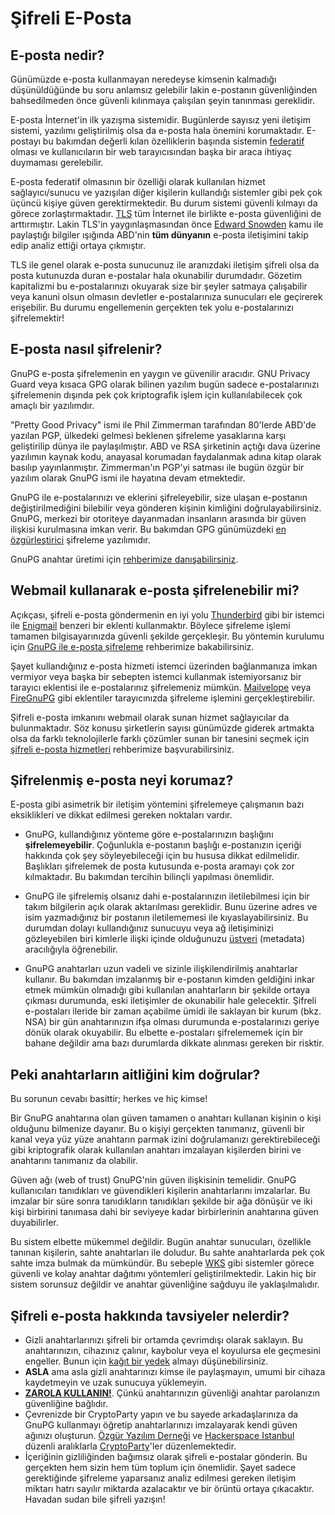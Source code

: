 # Şifreli E-Posta


## E-posta nedir?

Günümüzde e-posta kullanmayan neredeyse kimsenin kalmadığı düşünüldüğünde bu soru anlamsız gelebilir lakin e-postanın güvenliğinden bahsedilmeden önce güvenli kılınmaya çalışılan şeyin tanınması gereklidir.

E-posta İnternet'in ilk yazışma sistemidir. Bugünlerde sayısız yeni iletişim sistemi, yazılımı geliştirilmiş olsa da e-posta hala önemini korumaktadır. E-postayı bu bakımdan değerli kılan özelliklerin başında sistemin [federatif](https://en.wikipedia.org/wiki/Federation_%28information_technology%29) olması ve kullanıcıların bir web tarayıcısından başka bir araca ihtiyaç duymaması gerelebilir.

E-posta federatif olmasının bir özelliği olarak kullanılan hizmet sağlayıcı/sunucu ve yazışılan diğer kişilerin kullandığı sistemler gibi pek çok üçüncü kişiye güven gerektirmektedir. Bu durum sistemi güvenli kılmayı da görece zorlaştırmaktadır. [TLS](https://tr.wikipedia.org/wiki/Transport_Layer_Security) tüm İnternet ile birlikte e-posta güvenliğini de arttırmıştır. Lakin TLS'in yaygınlaşmasından önce [Edward Snowden](https://en.wikipedia.org/wiki/Edward_Snowden) kamu ile paylaştığı bilgiler ışığında ABD'nin **tüm dünyanın** e-posta iletişimini takip edip analiz ettiği ortaya çıkmıştır.

TLS ile genel olarak e-posta sunucunuz ile aranızdaki iletişim şifreli olsa da posta kutunuzda duran e-postalar hala okunabilir durumdadır. Gözetim kapitalizmi bu e-postalarınızı okuyarak size bir şeyler satmaya çalışabilir veya kanuni olsun olmasın devletler e-postalarınıza sunucuları ele geçirerek erişebilir. Bu durumu engellemenin gerçekten tek yolu e-postalarınızı şifrelemektir!


## E-posta nasıl şifrelenir?

GnuPG e-posta şifrelemenin en yaygın ve güvenilir aracıdır. GNU Privacy Guard veya kısaca GPG olarak bilinen yazılım bugün sadece e-postalarınızı şifrelemenin dışında pek çok kriptografik işlem için kullanılabilecek çok amaçlı bir yazılımdır.

"Pretty Good Privacy" ismi ile Phil Zimmerman tarafından 80'lerde ABD'de yazılan PGP, ülkedeki gelmesi beklenen şifreleme yasaklarına karşı geliştirilip dünya ile paylaşılmıştır. ABD ve RSA şirketinin açtığı dava üzerine yazılımın kaynak kodu, anayasal korumadan faydalanmak adına kitap olarak basılıp yayınlanmıştır. Zimmerman'ın PGP'yi satması ile bugün özgür bir yazılım olarak GnuPG ismi ile hayatına devam etmektedir.

GnuPG ile e-postalarınızı ve eklerini şifreleyebilir, size ulaşan e-postanın değiştirilmediğini bilebilir veya gönderen kişinin kimliğini doğrulayabilirsiniz. GnuPG, merkezi bir otoriteye dayanmadan insanların arasında bir güven ilişkisi kurulmasına imkan verir. Bu bakımdan GPG günümüzdeki [en özgürleştirici](https://oyd.org.tr/en/articles/defense-of-gpg/) şifreleme yazılımıdır.

GnuPG anahtar üretimi için [rehberimize danışabilirsiniz](gpg/gpg-anahtar-uretimi.md).


## Webmail kullanarak e-posta şifrelenebilir mi?

Açıkçası, şifreli e-posta göndermenin en iyi yolu [Thunderbird](https://www.thunderbird.net/en-US/) gibi bir istemci ile [Enigmail](https://www.enigmail.net) benzeri bir eklenti kullanmaktır. Böylece şifreleme işlemi tamamen bilgisayarınızda güvenli şekilde gerçekleşir. Bu yöntemin kurulumu için [GnuPG ile e-posta şifreleme](/gpg/eposta-sifreleme.md) rehberimize bakabilirsiniz.

Şayet kullandığınız e-posta hizmeti istemci üzerinden bağlanmanıza imkan vermiyor veya başka bir sebepten istemci kullanmak istemiyorsanız bir tarayıcı eklentisi ile e-postalarınız şifrelemeniz mümkün. [Mailvelope](https://www.mailvelope.com/en/) veya [FireGnuPG](http://tr.getfiregpg.org/s/home) gibi eklentiler tarayıcınızda şifreleme işlemini gerçekleştirebilir.

Şifreli e-posta imkanını webmail olarak sunan hizmet sağlayıcılar da bulunmaktadır. Söz konusu şirketlerin sayısı günümüzde giderek artmakta olsa da farklı teknolojilerle farklı çözümler sunan bir tanesini seçmek için [şifreli e-posta hizmetleri](sifreli-eposta-hizmetleri.md) rehberimize başvurabilirsiniz.


## Şifrelenmiş e-posta neyi korumaz?

E-posta gibi asimetrik bir iletişim yöntemini şifrelemeye çalışmanın bazı eksiklikleri ve dikkat edilmesi gereken noktaları vardır.

* GnuPG, kullandığınız yönteme göre e-postalarınızın başlığını **şifrelemeyebilir**. Çoğunlukla e-postanın başlığı e-postanızın içeriği hakkında çok şey söyleyebileceği için bu hususa dikkat edilmelidir. Başlıkları şifrelemek de posta kutusunda e-posta aramayı çok zor kılmaktadır. Bu bakımdan tercihin bilinçli yapılması önemlidir.

* GnuPG ile şifrelemiş olsanız dahi e-postalarınızın iletilebilmesi için bir takım bilgilerin açık olarak aktarılması gereklidir. Bunu üzerine adres ve isim yazmadığınız bir postanın iletilememesi ile kıyaslayabilirsiniz. Bu durumdan dolayı kullandığınız sunucuyu veya ağ iletişiminizi gözleyebilen biri kimlerle ilişki içinde olduğunuzu [üstveri](https://en.wikipedia.org/wiki/Metadata) (metadata) aracılığıyla öğrenebilir.

* GnuPG anahtarları uzun vadeli ve sizinle ilişkilendirilmiş anahtarlar kullanır. Bu bakımdan imzalanmış bir e-postanın kimden geldiğini inkar etmek mümkün olmadığı gibi kullanılan anahtarların bir şekilde ortaya çıkması durumunda, eski iletişimler de okunabilir hale gelecektir. Şifreli e-postaları ileride bir zaman açabilme ümidi ile saklayan bir kurum (bkz. NSA) bir gün anahtarınızın ifşa olması durumunda e-postalarınızı geriye dönük olarak okuyabilir. Bu elbette e-postaları şifrelememek için bir bahane değildir ama bazı durumlarda dikkate alınması gereken bir risktir.


## Peki anahtarların aitliğini kim doğrular?

Bu sorunun cevabı basittir; herkes ve hiç kimse!

Bir GnuPG anahtarına olan güven tamamen o anahtarı kullanan kişinin o kişi olduğunu bilmenize dayanır. Bu o kişiyi gerçekten tanımanız, güvenli bir kanal veya yüz yüze anahtarın parmak izini doğrulamanızı gerektirebileceği gibi kriptografik olarak kullanılan anahtarı imzalayan kişilerden birini ve anahtarını tanımanız da olabilir.

Güven ağı (web of trust) GnuPG'nin güven ilişkisinin temelidir. GnuPG kullanıcıları tanıdıkları ve güvendikleri kişilerin anahtarlarını imzalarlar. Bu imzalar bir süre sonra tanıdıkların tanıdıkları şekilde bir ağa dönüşür ve iki kişi birbirini tanımasa dahi bir seviyeye kadar birbirlerinin anahtarına güven duyabilirler.

Bu sistem elbette mükemmel değildir. Bugün anahtar sunucuları, özellikle tanınan kişilerin, sahte anahtarları ile doludur. Bu sahte anahtarlarda pek çok sahte imza bulmak da mümkündür. Bu sebeple [WKS](https://www.gnupg.org/documentation/manuals/gnupg/gpg_002dwks_002dserver.html) gibi sistemler görece güvenli ve kolay anahtar dağıtımı yöntemleri geliştirilmektedir. Lakin hiç bir sistem sorunsuz değildir ve anahtar güvenliğine sağduyu ile yaklaşılmalıdır.


## Şifreli e-posta hakkında tavsiyeler nelerdir?

* Gizli anahtarlarınızı şifreli bir ortamda çevrimdışı olarak saklayın. Bu anahtarınızın, cihazınız çalınır, kaybolur veya el koyulursa ele geçmesini engeller. Bunun için [kağıt bir yedek](gpg/paperbackup.md) almayı düşünebilirsiniz.
* **ASLA** ama asla gizli anahtarınızı kimse ile paylaşmayın, umumi bir cihaza kaydetmeyin ve uzak sunucuya yüklemeyin.
* **[ZAROLA KULLANIN!](https://zarola.oyd.org.tr)**. Çünkü anahtarınızın güvenliği anahtar parolanızın güvenliğine bağlıdır.
* Çevrenizde bir CryptoParty yapın ve bu sayede arkadaşlarınıza da GnuPG kullanmayı öğretip anahtarlarınızı imzalayarak kendi güven ağınızı oluşturun. [Özgür Yazılım Derneği](https://oyd.org.tr) ve [Hackerspace Istanbul](https://hackerspace.ist) düzenli aralıklarla [CryptoParty](https://cryptoparty.online)'ler düzenlemektedir.
* İçeriğinin gizliliğinden bağımsız olarak şifreli e-postalar gönderin. Bu gerçekten hem sizin hem tüm toplum için önemlidir. Şayet sadece gerektiğinde şifreleme yaparsanız analiz edilmesi gereken iletişim miktarı hatrı sayılır miktarda azalacaktır ve bir örüntü ortaya çıkacaktır. Havadan sudan bile şifreli yazışın!

